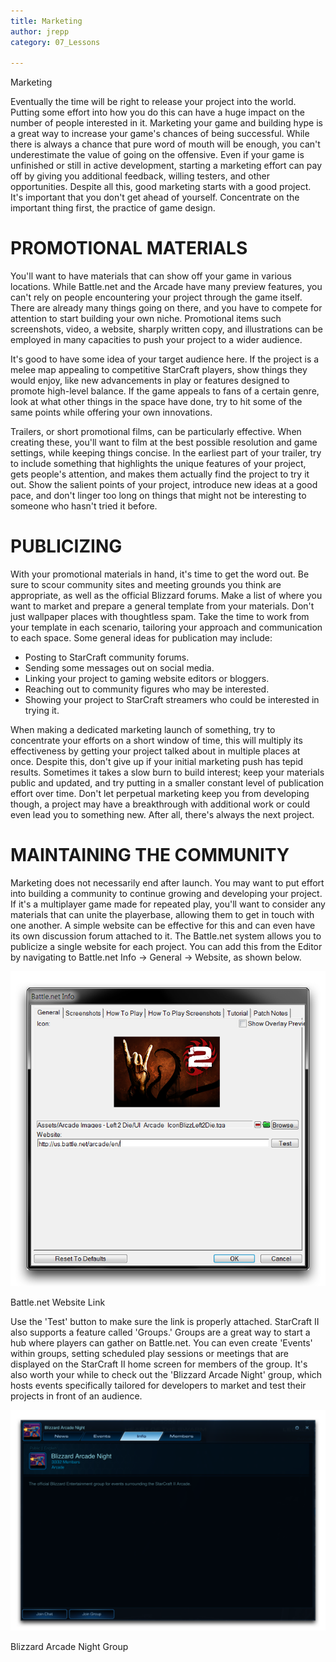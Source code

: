 ```yaml
---
title: Marketing
author: jrepp
category: 07_Lessons

---
```

Marketing

Eventually the time will be right to release your project into the
world. Putting some effort into how you do this can have a huge impact
on the number of people interested in it. Marketing your game and
building hype is a great way to increase your game's chances of being
successful. While there is always a chance that pure word of mouth will
be enough, you can't underestimate the value of going on the offensive.
Even if your game is unfinished or still in active development, starting
a marketing effort can pay off by giving you additional feedback,
willing testers, and other opportunities. Despite all this, good
marketing starts with a good project. It's important that you don't get
ahead of yourself. Concentrate on the important thing first, the
practice of game design.

PROMOTIONAL MATERIALS
=====================

You'll want to have materials that can show off your game in various
locations. While Battle.net and the Arcade have many preview features,
you can't rely on people encountering your project through the game
itself. There are already many things going on there, and you have to
compete for attention to start building your own niche. Promotional
items such screenshots, video, a website, sharply written copy, and
illustrations can be employed in many capacities to push your project to
a wider audience.

It's good to have some idea of your target audience here. If the project
is a melee map appealing to competitive StarCraft players, show things
they would enjoy, like new advancements in play or features designed to
promote high-level balance. If the game appeals to fans of a certain
genre, look at what other things in the space have done, try to hit some
of the same points while offering your own innovations.

Trailers, or short promotional films, can be particularly effective.
When creating these, you'll want to film at the best possible resolution
and game settings, while keeping things concise. In the earliest part of
your trailer, try to include something that highlights the unique
features of your project, gets people's attention, and makes them
actually find the project to try it out. Show the salient points of your
project, introduce new ideas at a good pace, and don't linger too long
on things that might not be interesting to someone who hasn't tried it
before.

PUBLICIZING
===========

With your promotional materials in hand, it's time to get the word out.
Be sure to scour community sites and meeting grounds you think are
appropriate, as well as the official Blizzard forums. Make a list of
where you want to market and prepare a general template from your
materials. Don't just wallpaper places with thoughtless spam. Take the
time to work from your template in each scenario, tailoring your
approach and communication to each space. Some general ideas for
publication may include:

-   Posting to StarCraft community forums.
-   Sending some messages out on social media.
-   Linking your project to gaming website editors or bloggers.
-   Reaching out to community figures who may be interested.
-   Showing your project to StarCraft streamers who could be interested
    in trying it.

When making a dedicated marketing launch of something, try to
concentrate your efforts on a short window of time, this will multiply
its effectiveness by getting your project talked about in multiple
places at once. Despite this, don't give up if your initial marketing
push has tepid results. Sometimes it takes a slow burn to build
interest; keep your materials public and updated, and try putting in a
smaller constant level of publication effort over time. Don't let
perpetual marketing keep you from developing though, a project may have
a breakthrough with additional work or could even lead you to something
new. After all, there's always the next project.

MAINTAINING THE COMMUNITY
=========================

Marketing does not necessarily end after launch. You may want to put
effort into building a community to continue growing and developing your
project. If it's a multiplayer game made for repeated play, you'll want
to consider any materials that can unite the playerbase, allowing them
to get in touch with one another. A simple website can be effective for
this and can even have its own discussion forum attached to it. The
Battle.net system allows you to publicize a single website for each
project. You can add this from the Editor by navigating to Battle.net
Info -\> General -\> Website, as shown below.

![Image](./084_Marketing/image1.png)

Battle.net Website Link

Use the 'Test' button to make sure the link is properly attached.
StarCraft II also supports a feature called 'Groups.' Groups are a great
way to start a hub where players can gather on Battle.net. You can even
create 'Events' within groups, setting scheduled play sessions or
meetings that are displayed on the StarCraft II home screen for members
of the group. It's also worth your while to check out the 'Blizzard
Arcade Night' group, which hosts events specifically tailored for
developers to market and test their projects in front of an audience.

![Image](./084_Marketing/image2.png)

Blizzard Arcade Night Group
